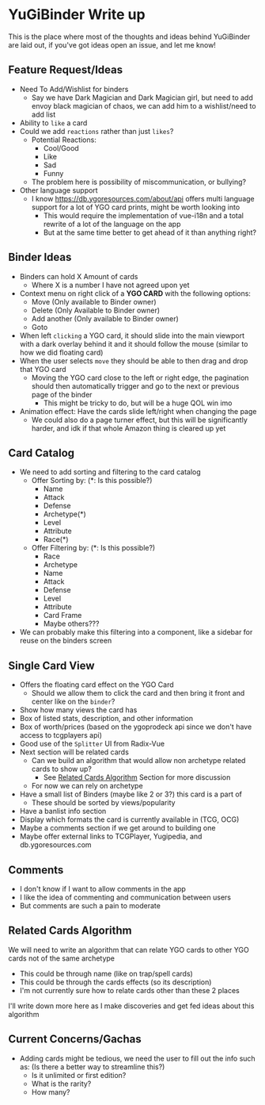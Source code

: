 # YuGiBinder Write up

This is the place where most of the thoughts and ideas behind YuGiBinder are laid out, if you've got ideas open an issue, and let me know!

## Feature Request/Ideas

- Need To Add/Wishlist for binders
  - Say we have Dark Magician and Dark Magician girl, but need to add envoy black magician of chaos, we can add him to a wishlist/need to add list
- Ability to `like` a card
- Could we add `reactions` rather than just `likes`?
  - Potential Reactions:
    - Cool/Good
    - Like
    - Sad
    - Funny
  - The problem here is possibility of miscommunication, or bullying?
- Other language support
  - I know https://db.ygoresources.com/about/api offers multi language support for a lot of YGO card prints, might be worth looking into
    - This would require the implementation of vue-i18n and a total rewrite of a lot of the language on the app
    - But at the same time better to get ahead of it than anything right?

## Binder Ideas

- Binders can hold X Amount of cards
  - Where X is a number I have not agreed upon yet
- Context menu on right click of a **YGO CARD** with the following options:
  - Move (Only available to Binder owner)
  - Delete (Only Available to Binder owner)
  - Add another (Only available to Binder owner)
  - Goto
- When left `clicking` a YGO card, it should slide into the main viewport with a dark overlay behind it and it should follow the mouse (similar to how we did floating card)
- When the user selects `move` they should be able to then drag and drop that YGO card
  - Moving the YGO card close to the left or right edge, the pagination should then automatically trigger and go to the next or previous page of the binder
    - This might be tricky to do, but will be a huge QOL win imo
- Animation effect: Have the cards slide left/right when changing the page
  - We could also do a page turner effect, but this will be significantly harder, and idk if that whole Amazon thing is cleared up yet

## Card Catalog

- We need to add sorting and filtering to the card catalog
  - Offer Sorting by: (\*: Is this possible?)
    - Name
    - Attack
    - Defense
    - Archetype(\*)
    - Level
    - Attribute
    - Race(\*)
  - Offer Filtering by: (\*: Is this possible?)
    - Race
    - Archetype
    - Name
    - Attack
    - Defense
    - Level
    - Attribute
    - Card Frame
    - Maybe others???
- We can probably make this filtering into a component, like a sidebar for reuse on the binders screen

## Single Card View

- Offers the floating card effect on the YGO Card
  - Should we allow them to click the card and then bring it front and center like on the `binder`?
- Show how many views the card has
- Box of listed stats, description, and other information
- Box of worth/prices (based on the ygoprodeck api since we don't have access to tcgplayers api)
- Good use of the `Splitter` UI from Radix-Vue
- Next section will be related cards
  - Can we build an algorithm that would allow non archetype related cards to show up?
    - See [Related Cards Algorithm](#related-cards-algorithm) Section for more discussion
  - For now we can rely on archetype
- Have a small list of Binders (maybe like 2 or 3?) this card is a part of
  - These should be sorted by views/popularity
- Have a banlist info section
- Display which formats the card is currently available in (TCG, OCG)
- Maybe a comments section if we get around to building one
- Maybe offer external links to TCGPlayer, Yugipedia, and db.ygoresources.com

## Comments

- I don't know if I want to allow comments in the app
- I like the idea of commenting and communication between users
- But comments are such a pain to moderate

## Related Cards Algorithm

We will need to write an algorithm that can relate YGO cards to other YGO cards not of the same archetype

- This could be through name (like on trap/spell cards)
- This could be through the cards effects (so its description)
- I'm not currently sure how to relate cards other than these 2 places

I'll write down more here as I make discoveries and get fed ideas about this algorithm

## Current Concerns/Gachas

- Adding cards might be tedious, we need the user to fill out the info such as: (Is there a better way to streamline this?)
  - Is it unlimited or first edition?
  - What is the rarity?
  - How many?
